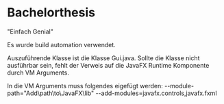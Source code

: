 # Bachelorthesis
"Einfach Genial"

Es wurde build automation verwendet.

Auszuführende Klasse ist die Klasse Gui.java.
Sollte die Klasse nicht ausführbar sein, fehlt der Verweis auf die JavaFX Runtime Komponente durch VM Arguments.

In die VM Arguments muss folgendes eigefügt werden: 
--module-path="Add\path\to\JavaFX\lib" --add-modules=javafx.controls,javafx.fxml
